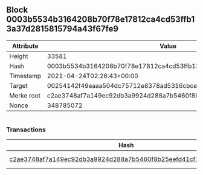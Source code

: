 ## Block 0003b5534b3164208b70f78e17812ca4cd53ffb13a37d2815815794a43f67fe9

Attribute | Value
--- | ---
Height | 33581
Hash | 0003b5534b3164208b70f78e17812ca4cd53ffb13a37d2815815794a43f67fe9
Timestamp | 2021-04-24T02:26:43+00:00
Target | 00254142f49eaaa504dc75712e8378ad5316cbcead634704b3734b6271167cc4
Merke root | c2ae3748af7a149ec92db3a9924d288a7b5460f8b25eefd41cf77fc41e6e08b3
Nonce | 348785072

```

```

### Transactions

Hash | Amount
--- | ---
[c2ae3748af7a149ec92db3a9924d288a7b5460f8b25eefd41cf77fc41e6e08b3](c2ae3748af7a149ec92db3a9924d288a7b5460f8b25eefd41cf77fc41e6e08b3.md) | 10.00000000 SKEPTI 
